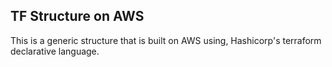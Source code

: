 ## TF Structure on AWS 

<p>This is a generic structure that is built on AWS using, Hashicorp's terraform declarative language.</p>


 


